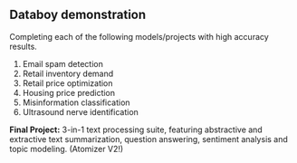 ## Databoy demonstration

Completing each of the following models/projects with high accuracy results. 

1. Email spam detection
2. Retail inventory demand 
3. Retail price optimization
4. Housing price prediction
5. Misinformation classification
6. Ultrasound nerve identification

**Final Project:**
3-in-1 text processing suite, featuring abstractive and extractive text summarization, question answering, sentiment analysis and topic modeling. (Atomizer V2!)
